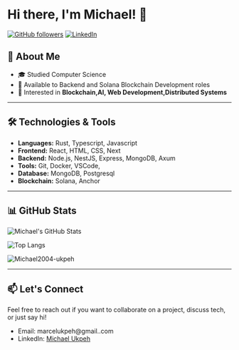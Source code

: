 # Hi there, I'm Michael! 👋

[![GitHub followers](https://img.shields.io/github/followers/Michael2004-ukpeh?label=Follow&style=social)](https://github.com/Michael2004-ukpeh) 
[![LinkedIn](https://img.shields.io/badge/LinkedIn-blue?logo=linkedin&logoColor=white&style=flat-square)](https://www.linkedin.com/in/michael-ukpeh-a732341a6/)

## 🚀 About Me


- 🎓 Studied Computer Science
- 💼 Available to Backend and Solana Blockchain Development roles
- 🤔 Interested in **Blockchain,AI, Web Development,Distributed Systems**

---

## 🛠️ Technologies & Tools

- **Languages:** Rust, Typescript, Javascript
- **Frontend:** React, HTML, CSS, Next
- **Backend:** Node.js, NestJS, Express, MongoDB, Axum
- **Tools:** Git, Docker, VSCode,
- **Database:** MongoDB, Postgresql
- **Blockchain:** Solana, Anchor

---

## 📊 GitHub Stats

![Michael's GitHub Stats](https://github-readme-stats.vercel.app/api?username=Michael2004-ukpeh&show_icons=true&theme=radical)

![Top Langs](https://github-readme-stats.vercel.app/api/top-langs/?username=Michael2004-ukpeh&layout=compact&theme=radical&show_icons=true)
<p><img align="center" src="https://github-readme-streak-stats.herokuapp.com/?user=Michael2004-ukpeh&" alt="Michael2004-ukpeh" /></p>

---

## 📫 Let's Connect

Feel free to reach out if you want to collaborate on a project, discuss tech, or just say hi!

- Email: marcelukpeh@gmail..com
- LinkedIn: [Michael Ukpeh](https://www.linkedin.com/in/michael-ukpeh-a732341a6/)
